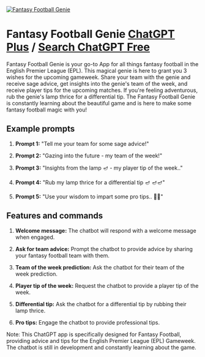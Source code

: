 
[![Fantasy Football Genie](https://files.oaiusercontent.com/file-8FszTEgdVPHcdVrzX3rSkysO?se=2123-10-17T22%3A12%3A25Z&sp=r&sv=2021-08-06&sr=b&rscc=max-age%3D31536000%2C%20immutable&rscd=attachment%3B%20filename%3DGenie_2.png&sig=zCtbkVKqIHayYQ/TBReLloGm%2BVyaAcxXRcVr6Dyr2iU%3D)](https://chat.openai.com/g/g-U7tsWjxfd-fantasy-football-genie)

# Fantasy Football Genie [ChatGPT Plus](https://chat.openai.com/g/g-U7tsWjxfd-fantasy-football-genie) / [Search ChatGPT Free](https://gptcall.net/index.html#/?search=Fantasy%20Football%20Genie)

Fantasy Football Genie is your go-to App for all things fantasy football in the English Premier League (EPL). This magical genie is here to grant you 3 wishes for the upcoming gameweek. Share your team with the genie and receive sage advice, get insights into the genie's team of the week, and receive player tips for the upcoming matches. If you're feeling adventurous, rub the genie's lamp thrice for a differential tip. The Fantasy Football Genie is constantly learning about the beautiful game and is here to make some fantasy football magic with you!

## Example prompts

1. **Prompt 1:** "Tell me your team for some sage advice!"

2. **Prompt 2:** "Gazing into the future - my team of the week!"

3. **Prompt 3:** "Insights from the lamp 🪔 - my player tip of the week.."

4. **Prompt 4:** "Rub my lamp thrice for a differential tip 🪔 🪔🪔"

5. **Prompt 5:** "Use your wisdom to impart some pro tips..  🧞‍♂️"

## Features and commands

1. **Welcome message:** The chatbot will respond with a welcome message when engaged.

2. **Ask for team advice:** Prompt the chatbot to provide advice by sharing your fantasy football team with them.

3. **Team of the week prediction:** Ask the chatbot for their team of the week prediction.

4. **Player tip of the week:** Request the chatbot to provide a player tip of the week.

5. **Differential tip:** Ask the chatbot for a differential tip by rubbing their lamp thrice.

6. **Pro tips:** Engage the chatbot to provide professional tips.

Note: This ChatGPT app is specifically designed for Fantasy Football, providing advice and tips for the English Premier League (EPL) Gameweek. The chatbot is still in development and constantly learning about the game.


